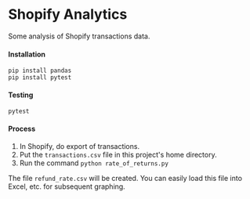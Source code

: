 # Shopify Analytics
Some analysis of Shopify transactions data.
#### Installation
```
pip install pandas
pip install pytest
```
#### Testing
```
pytest
```
#### Process
1. In Shopify, do export of transactions.
2. Put the `transactions.csv` file in this project's home directory.
3. Run the command `python rate_of_returns.py`

The file `refund_rate.csv` will be created. You can easily load this file into Excel, etc. for subsequent graphing.
